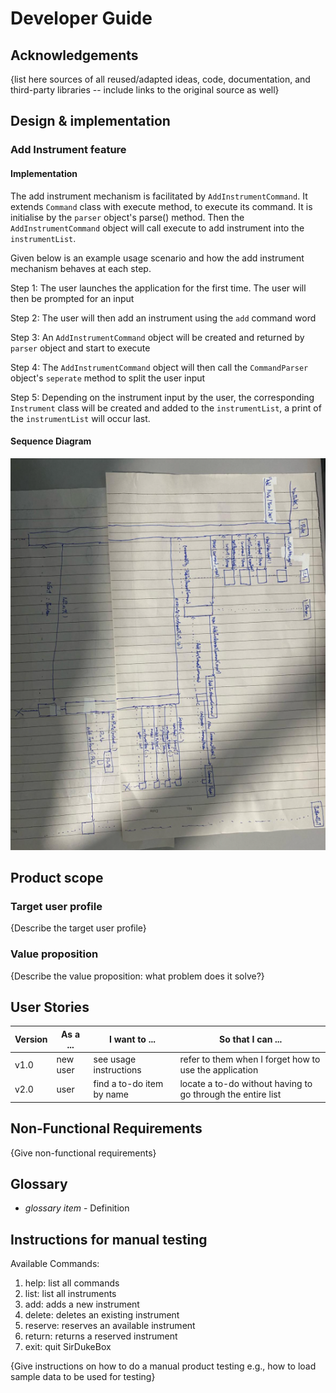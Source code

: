 # Developer Guide

## Acknowledgements

{list here sources of all reused/adapted ideas, code, documentation, and third-party libraries -- include links to the original source as well}

## Design & implementation


### Add Instrument feature

#### Implementation

The add instrument mechanism is facilitated by `AddInstrumentCommand`. It extends
`Command` class with execute method, to execute its command. It is initialise by
the `parser` object's parse() method. Then the `AddInstrumentCommand` object will
call execute to add instrument into the `instrumentList`. 

Given below is an example usage scenario and how the add instrument mechanism behaves at each step.

Step 1: The user launches the application for the first time. The user will then be prompted for an input

Step 2: The user will then add an instrument using the `add` command word

Step 3: An `AddInstrumentCommand` object will be created and returned by `parser` object and start to execute

Step 4: The `AddInstrumentCommand` object will then call the `CommandParser` object's `seperate` method to split the user input

Step 5: Depending on the instrument input by the user, the corresponding `Instrument` class will be created and added to the `instrumentList`,
a print of the `instrumentList` will occur last.

#### Sequence Diagram
![img.png](img.png)

## Product scope
### Target user profile

{Describe the target user profile}

### Value proposition

{Describe the value proposition: what problem does it solve?}

## User Stories

|Version| As a ... | I want to ... | So that I can ...|
|--------|----------|---------------|------------------|
|v1.0|new user|see usage instructions|refer to them when I forget how to use the application|
|v2.0|user|find a to-do item by name|locate a to-do without having to go through the entire list|

## Non-Functional Requirements

{Give non-functional requirements}

## Glossary

* *glossary item* - Definition

## Instructions for manual testing
Available Commands:
1. help: list all commands
2. list: list all instruments
3. add: adds a new instrument
4. delete: deletes an existing instrument
5. reserve: reserves an available instrument
6. return: returns a reserved instrument
7. exit: quit SirDukeBox

{Give instructions on how to do a manual product testing e.g., how to load sample data to be used for testing}
